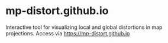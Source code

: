 # mp-distort.github.io
Interactive tool for visualizing local and global distortions in map projections. Access via https://mp-distort.github.io
